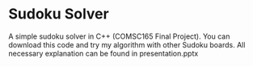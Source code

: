 # Sudoku Solver
A simple sudoku solver in C++ (COMSC165 Final Project).
You can download this code and try my algorithm with other Sudoku boards.
All necessary explanation can be found in presentation.pptx
